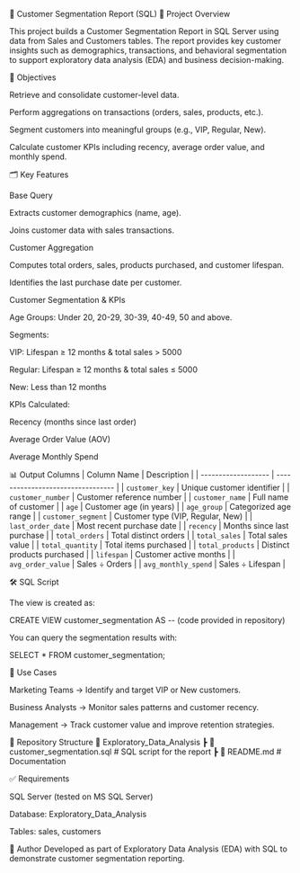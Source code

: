 📝 Customer Segmentation Report (SQL)
📌 Project Overview

This project builds a Customer Segmentation Report in SQL Server using data from Sales and Customers tables.
The report provides key customer insights such as demographics, transactions, and behavioral segmentation to support exploratory data analysis (EDA) and business decision-making.

🎯 Objectives

Retrieve and consolidate customer-level data.

Perform aggregations on transactions (orders, sales, products, etc.).

Segment customers into meaningful groups (e.g., VIP, Regular, New).

Calculate customer KPIs including recency, average order value, and monthly spend.

🗂️ Key Features

Base Query

Extracts customer demographics (name, age).

Joins customer data with sales transactions.

Customer Aggregation

Computes total orders, sales, products purchased, and customer lifespan.

Identifies the last purchase date per customer.

Customer Segmentation & KPIs

Age Groups: Under 20, 20-29, 30-39, 40-49, 50 and above.

Segments:

VIP: Lifespan ≥ 12 months & total sales > 5000

Regular: Lifespan ≥ 12 months & total sales ≤ 5000

New: Less than 12 months

KPIs Calculated:

Recency (months since last order)

Average Order Value (AOV)

Average Monthly Spend

📊 Output Columns
| Column Name         | Description                       |
| ------------------- | --------------------------------- |
| `customer_key`      | Unique customer identifier        |
| `customer_number`   | Customer reference number         |
| `customer_name`     | Full name of customer             |
| `age`               | Customer age (in years)           |
| `age_group`         | Categorized age range             |
| `customer_segment`  | Customer type (VIP, Regular, New) |
| `last_order_date`   | Most recent purchase date         |
| `recency`           | Months since last purchase        |
| `total_orders`      | Total distinct orders             |
| `total_sales`       | Total sales value                 |
| `total_quantity`    | Total items purchased             |
| `total_products`    | Distinct products purchased       |
| `lifespan`          | Customer active months            |
| `avg_order_value`   | Sales ÷ Orders                    |
| `avg_monthly_spend` | Sales ÷ Lifespan                  |

🛠️ SQL Script

The view is created as:

CREATE VIEW customer_segmentation AS
-- (code provided in repository)


You can query the segmentation results with:

SELECT * FROM customer_segmentation;

🚀 Use Cases

Marketing Teams → Identify and target VIP or New customers.

Business Analysts → Monitor sales patterns and customer recency.

Management → Track customer value and improve retention strategies.

📂 Repository Structure
📁 Exploratory_Data_Analysis
 ┣ 📄 customer_segmentation.sql   # SQL script for the report
 ┣ 📄 README.md                   # Documentation

✅ Requirements

SQL Server (tested on MS SQL Server)

Database: Exploratory_Data_Analysis

Tables: sales, customers

📢 Author
Developed as part of Exploratory Data Analysis (EDA) with SQL to demonstrate customer segmentation reporting.
